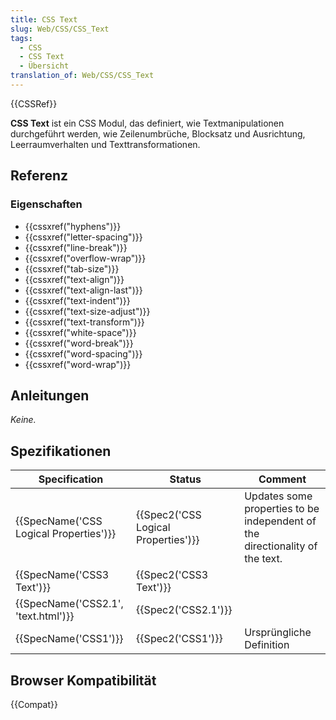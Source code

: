 ```yaml
---
title: CSS Text
slug: Web/CSS/CSS_Text
tags:
  - CSS
  - CSS Text
  - Übersicht
translation_of: Web/CSS/CSS_Text
---
```

{{CSSRef}}

**CSS Text** ist ein CSS Modul, das definiert, wie Textmanipulationen durchgeführt werden, wie Zeilenumbrüche, Blocksatz und Ausrichtung, Leerraumverhalten und Texttransformationen.

## Referenz

### Eigenschaften

- {{cssxref("hyphens")}}
- {{cssxref("letter-spacing")}}
- {{cssxref("line-break")}}
- {{cssxref("overflow-wrap")}}
- {{cssxref("tab-size")}}
- {{cssxref("text-align")}}
- {{cssxref("text-align-last")}}
- {{cssxref("text-indent")}}
- {{cssxref("text-size-adjust")}}
- {{cssxref("text-transform")}}
- {{cssxref("white-space")}}
- {{cssxref("word-break")}}
- {{cssxref("word-spacing")}}
- {{cssxref("word-wrap")}}

## Anleitungen

_Keine._

## Spezifikationen

| Specification                                        | Status                                           | Comment                                                                      |
| ---------------------------------------------------- | ------------------------------------------------ | ---------------------------------------------------------------------------- |
| {{SpecName('CSS Logical Properties')}} | {{Spec2('CSS Logical Properties')}} | Updates some properties to be independent of the directionality of the text. |
| {{SpecName('CSS3 Text')}}                     | {{Spec2('CSS3 Text')}}                     |                                                                              |
| {{SpecName('CSS2.1', 'text.html')}}     | {{Spec2('CSS2.1')}}                         |                                                                              |
| {{SpecName('CSS1')}}                         | {{Spec2('CSS1')}}                         | Ursprüngliche Definition                                                     |

## Browser Kompatibilität

{{Compat}}
